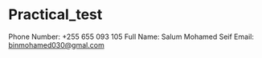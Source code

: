 # Practical_test
Phone Number: +255 655 093 105
Full Name: Salum Mohamed Seif
Email: binmohamed030@gmal.com
